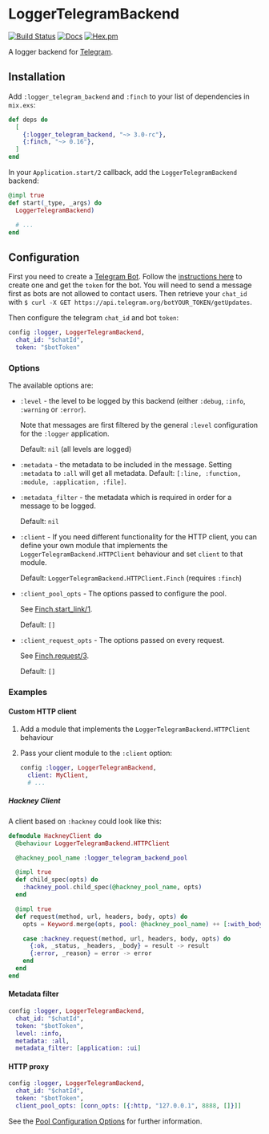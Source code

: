 # LoggerTelegramBackend

[![Build Status](https://github.com/adriankumpf/logger-telegram-backend/workflows/CI/badge.svg)](https://github.com/adriankumpf/logger-telegram-backend/actions)
[![Docs](https://img.shields.io/badge/hex-docs-green.svg?style=flat)](https://hexdocs.pm/logger_telegram_backend)
[![Hex.pm](https://img.shields.io/hexpm/v/logger_telegram_backend?color=%23714a94)](http://hex.pm/packages/logger_telegram_backend)

<!-- MDOC !-->

A logger backend for [Telegram](https://telegram.org/).

## Installation

Add `:logger_telegram_backend` and `:finch` to your list of dependencies in `mix.exs`:

```elixir
def deps do
  [
    {:logger_telegram_backend, "~> 3.0-rc"},
    {:finch, "~> 0.16"},
  ]
end
```

In your `Application.start/2` callback, add the `LoggerTelegramBackend` backend:

```elixir
@impl true
def start(_type, _args) do
  LoggerTelegramBackend)

  # ...
end
```

## Configuration

First you need to create a [Telegram Bot](https://core.telegram.org/bots). Follow the [instructions here](https://core.telegram.org/bots#6-botfather) to create one and get the `token` for the bot. You will need to send a message first as bots are not allowed to contact users. Then retrieve your `chat_id` with `$ curl -X GET https://api.telegram.org/botYOUR_TOKEN/getUpdates`.

Then configure the telegram `chat_id` and bot `token`:

```elixir
config :logger, LoggerTelegramBackend,
  chat_id: "$chatId",
  token: "$botToken"
```

### Options

The available options are:

- `:level` - the level to be logged by this backend (either `:debug`, `:info`, `:warning` or `:error`).

  Note that messages are first filtered by the general `:level` configuration for the `:logger` application.

  Default: `nil` (all levels are logged)

- `:metadata` - the metadata to be included in the message. Setting `:metadata` to `:all` will get all metadata.
  Default: `[:line, :function, :module, :application, :file]`.

- `:metadata_filter` - the metadata which is required in order for a message to be logged.

  Default: `nil`

- `:client` - If you need different functionality for the HTTP client, you can define your own module that implements the `LoggerTelegramBackend.HTTPClient` behaviour and set `client` to that module.

  Default: `LoggerTelegramBackend.HTTPClient.Finch` (requires `:finch`)

- `:client_pool_opts` - The options passed to configure the pool.

  See [Finch.start_link/1](https://hexdocs.pm/finch/Finch.html#start_link/1).

  Default: `[]`

- `:client_request_opts` - The options passed on every request.

  See [Finch.request/3](https://hexdocs.pm/finch/Finch.html#request/3).

  Default: `[]`

### Examples

#### Custom HTTP client

1. Add a module that implements the `LoggerTelegramBackend.HTTPClient` behaviour
2. Pass your client module to the `:client` option:

   ```elixir
   config :logger, LoggerTelegramBackend,
     client: MyClient,
     # ...
   ```

##### Hackney Client

A client based on `:hackney` could look like this:

```elixir
defmodule HackneyClient do
  @behaviour LoggerTelegramBackend.HTTPClient

  @hackney_pool_name :logger_telegram_backend_pool

  @impl true
  def child_spec(opts) do
    :hackney_pool.child_spec(@hackney_pool_name, opts)
  end

  @impl true
  def request(method, url, headers, body, opts) do
    opts = Keyword.merge(opts, pool: @hackney_pool_name) ++ [:with_body]

    case :hackney.request(method, url, headers, body, opts) do
      {:ok, _status, _headers, _body} = result -> result
      {:error, _reason} = error -> error
    end
  end
end
```

#### Metadata filter

```elixir
config :logger, LoggerTelegramBackend,
  chat_id: "$chatId",
  token: "$botToken",
  level: :info,
  metadata: :all,
  metadata_filter: [application: :ui]
```

#### HTTP proxy

```elixir
config :logger, LoggerTelegramBackend,
  chat_id: "$chatId",
  token: "$botToken",
  client_pool_opts: [conn_opts: [{:http, "127.0.0.1", 8888, []}]]
```

See the [Pool Configuration Options](https://hexdocs.pm/finch/Finch.html#start_link/1-pool-configuration-options) for further information.
